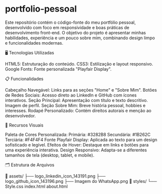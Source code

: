 # portfolio-pessoal
Este repositório contém o código-fonte do meu portfólio pessoal, desenvolvido com foco em responsividade e boas práticas de desenvolvimento front-end. O objetivo do projeto é apresentar minhas habilidades, experiência e um pouco sobre mim, combinando design limpo e funcionalidades modernas.

🖥️ Tecnologias Utilizadas

HTML5: Estruturação do conteúdo.
CSS3: Estilização e layout responsivo.
Google Fonts: Fonte personalizada "Playfair Display".

📋 Funcionalidades

Cabeçalho Navegável: Links para as seções "Home" e "Sobre Mim".
Botões de Redes Sociais: Acesso direto ao LinkedIn e GitHub com ícones interativos.
Seção Principal:
Apresentação com título e texto descritivo.
Imagem de perfil.
Seção Sobre Mim: Breve história pessoal, hobbies e interesses.
Rodapé Personalizado: Contém direitos autorais e menção ao desenvolvedor.

🌟 Recursos Visuais

Paleta de Cores Personalizada:
Primária: #3282B8
Secundária: #1B262C
Terciária: #F4F4F4
Fonte Playfair Display: Aplicada ao texto para um design sofisticado e legível.
Efeitos de Hover: Destaque em links e botões para uma experiência interativa.
Design Responsivo: Adapta-se a diferentes tamanhos de tela (desktop, tablet, e mobile).

🗂️ Estrutura de Arquivos

📂 assets/
   ├── logo_linkedin_icon_143191.png
   ├── logo_github_icon_143196.png
   ├── Imagem do WhatsApp.png
📂 styles/
   └── Style.css
index.html
about.html

